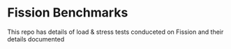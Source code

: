 # Fission Benchmarks

This repo has details of load & stress tests conduceted on Fission and their details documented
